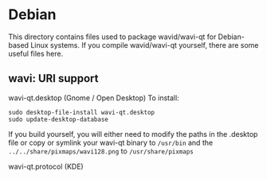 
Debian
====================
This directory contains files used to package wavid/wavi-qt
for Debian-based Linux systems. If you compile wavid/wavi-qt yourself, there are some useful files here.

## wavi: URI support ##


wavi-qt.desktop  (Gnome / Open Desktop)
To install:

	sudo desktop-file-install wavi-qt.desktop
	sudo update-desktop-database

If you build yourself, you will either need to modify the paths in
the .desktop file or copy or symlink your wavi-qt binary to `/usr/bin`
and the `../../share/pixmaps/wavi128.png` to `/usr/share/pixmaps`

wavi-qt.protocol (KDE)

